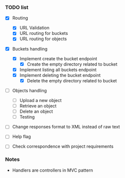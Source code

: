 ### TODO list
- [x] Routing
	- [x] URL Validation
	- [x] URL routing for buckets
	- [x] URL routing for objects
- [x] Buckets handling
	- [X] Implement create the bucket  endpoint
		- [x] Create the empty directory related to bucket
	- [x] Implement listing all buckets endpoint
	- [x] Implement deleting the bucket endpoint
		- [x] Delete the empty directory related to bucket
- [ ] Objects handling
	- [ ] Upload a new object
	- [ ] Retrieve an object
	- [ ] Delete an object
	- [ ] Testing
- [ ] Change responses format to XML instead of raw text
- [ ] Help flag
- [ ] Check correspondence with project requirements


### Notes

* Handlers are controllers in MVC pattern
